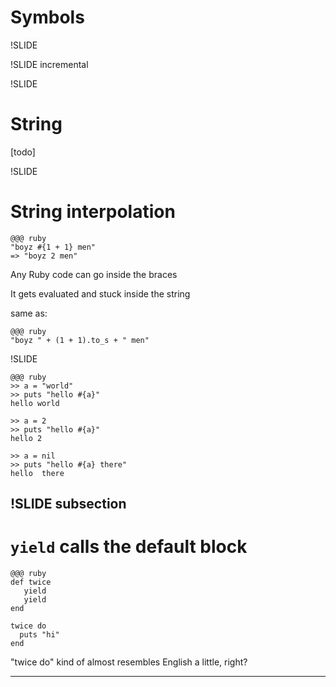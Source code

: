 # Symbols

!SLIDE

!SLIDE incremental


!SLIDE
# String

[todo]

!SLIDE

# String interpolation

    @@@ ruby
    "boyz #{1 + 1} men"
    => "boyz 2 men"

Any Ruby code can go inside the braces

It gets evaluated and stuck inside the string

same as:

    @@@ ruby
    "boyz " + (1 + 1).to_s + " men"


!SLIDE

    @@@ ruby
    >> a = "world"
    >> puts "hello #{a}"
    hello world

    >> a = 2
    >> puts "hello #{a}"
    hello 2

    >> a = nil
    >> puts "hello #{a} there"
    hello  there


!SLIDE subsection
---

# `yield` calls the default block

    @@@ ruby
    def twice
       yield
       yield
    end

    twice do
      puts "hi"
    end

"twice do" kind of almost resembles English a little, right?

---

